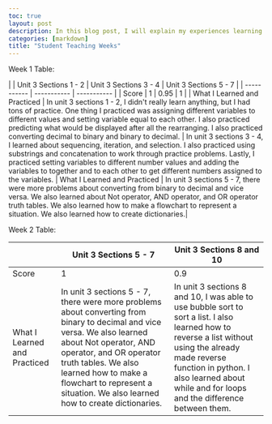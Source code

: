 ```yaml
---
toc: true
layout: post
description: In this blog post, I will explain my experiences learning from the student teachers and I will show the scores I received for my hacks.
categories: [markdown]
title: "Student Teaching Weeks"
---
```


Week 1 Table:

|    | Unit 3 Sections 1 - 2  | Unit 3 Sections 3 - 4 | Unit 3 Sections 5 - 7 |
| ----------- | ----------- | ----------- |
| Score    | 1       |  0.95    |  1    |
| What I Learned and Practiced | In unit 3 sections 1 - 2, I didn't really learn anything, but I had tons of practice. One thing I practiced was assigning different variables to different values and setting variable equal to each other. I also practiced predicting what would be displayed after all the rearranging. I also practiced converting decimal to binary and binary to decimal.   |  In unit 3 sections 3 - 4, I learned about sequencing, iteration, and selection. I also practiced using substrings and concatenation to work through practice problems. Lastly, I practiced setting variables to different number values and adding the variables to together and to each other to get different numbers assigned to the variables.  | What I Learned and Practiced | In unit 3 sections 5 - 7, there were more problems about converting from binary to decimal and vice versa. We also learned about Not operator, AND operator, and OR operator truth tables. We also learned how to make a flowchart to represent a situation. We also learned how to create dictionaries.|

Week 2 Table:

|    | Unit 3 Sections 5 - 7  | Unit 3 Sections 8 and 10 |
| ----------- | ----------- | ----------- |
| Score    | 1       |  0.9    |
| What I Learned and Practiced | In unit 3 sections 5 - 7, there were more problems about converting from binary to decimal and vice versa. We also learned about Not operator, AND operator, and OR operator truth tables. We also learned how to make a flowchart to represent a situation. We also learned how to create dictionaries.   |  In unit 3 sections 8 and 10, I was able to use bubble sort to sort a list. I also learned how to reverse a list without using the already made reverse function in python. I also learned about while and for loops and the difference between them.|

